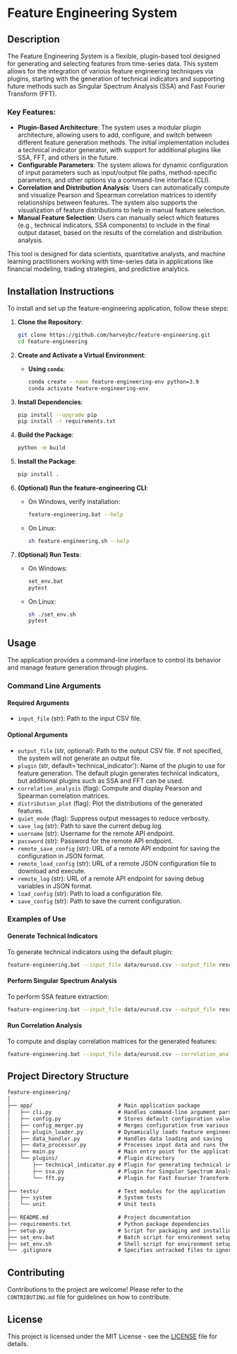 
# Feature Engineering System

## Description

The Feature Engineering System is a flexible, plugin-based tool designed for generating and selecting features from time-series data. This system allows for the integration of various feature engineering techniques via plugins, starting with the generation of technical indicators and supporting future methods such as Singular Spectrum Analysis (SSA) and Fast Fourier Transform (FFT).

### Key Features:

- **Plugin-Based Architecture**: The system uses a modular plugin architecture, allowing users to add, configure, and switch between different feature generation methods. The initial implementation includes a technical indicator generator, with support for additional plugins like SSA, FFT, and others in the future.
- **Configurable Parameters**: The system allows for dynamic configuration of input parameters such as input/output file paths, method-specific parameters, and other options via a command-line interface (CLI).
- **Correlation and Distribution Analysis**: Users can automatically compute and visualize Pearson and Spearman correlation matrices to identify relationships between features. The system also supports the visualization of feature distributions to help in manual feature selection.
- **Manual Feature Selection**: Users can manually select which features (e.g., technical indicators, SSA components) to include in the final output dataset, based on the results of the correlation and distribution analysis.

This tool is designed for data scientists, quantitative analysts, and machine learning practitioners working with time-series data in applications like financial modeling, trading strategies, and predictive analytics.

## Installation Instructions

To install and set up the feature-engineering application, follow these steps:

1. **Clone the Repository**:
    ```bash
    git clone https://github.com/harveybc/feature-engineering.git
    cd feature-engineering
    ```

2. **Create and Activate a Virtual Environment**:

    - **Using `conda`**:
        ```bash
        conda create --name feature-engineering-env python=3.9
        conda activate feature-engineering-env
        ```

3. **Install Dependencies**:
    ```bash
    pip install --upgrade pip
    pip install -r requirements.txt
    ```

4. **Build the Package**:
    ```bash
    python -m build
    ```

5. **Install the Package**:
    ```bash
    pip install .
    ```

6. **(Optional) Run the feature-engineering CLI**:
    - On Windows, verify installation:
        ```bash
        feature-engineering.bat --help
        ```
    - On Linux:
        ```bash
        sh feature-engineering.sh --help
        ```

7. **(Optional) Run Tests**:
    - On Windows:
        ```bash
        set_env.bat
        pytest
        ```
    - On Linux:
        ```bash
        sh ./set_env.sh
        pytest
        ```

## Usage

The application provides a command-line interface to control its behavior and manage feature generation through plugins.

### Command Line Arguments

#### Required Arguments

- `input_file` (str): Path to the input CSV file.

#### Optional Arguments

- `output_file` (str, optional): Path to the output CSV file. If not specified, the system will not generate an output file.
- `plugin` (str, default='technical_indicator'): Name of the plugin to use for feature generation. The default plugin generates technical indicators, but additional plugins such as SSA and FFT can be used.
- `correlation_analysis` (flag): Compute and display Pearson and Spearman correlation matrices.
- `distribution_plot` (flag): Plot the distributions of the generated features.
- `quiet_mode` (flag): Suppress output messages to reduce verbosity.
- `save_log` (str): Path to save the current debug log.
- `username` (str): Username for the remote API endpoint.
- `password` (str): Password for the remote API endpoint.
- `remote_save_config` (str): URL of a remote API endpoint for saving the configuration in JSON format.
- `remote_load_config` (str): URL of a remote JSON configuration file to download and execute.
- `remote_log` (str): URL of a remote API endpoint for saving debug variables in JSON format.
- `load_config` (str): Path to load a configuration file.
- `save_config` (str): Path to save the current configuration.

### Examples of Use

#### Generate Technical Indicators

To generate technical indicators using the default plugin:

```bash
feature-engineering.bat --input_file data/eurusd.csv --output_file results/indicators.csv --plugin technical_indicator
```

#### Perform Singular Spectrum Analysis

To perform SSA feature extraction:

```bash
feature-engineering.bat --input_file data/eurusd.csv --output_file results/ssa_features.csv --plugin ssa
```

#### Run Correlation Analysis

To compute and display correlation matrices for the generated features:

```bash
feature-engineering.bat --input_file data/eurusd.csv --correlation_analysis
```

## Project Directory Structure

```md
feature-engineering/
│
├── app/                           # Main application package
│   ├── cli.py                     # Handles command-line argument parsing
│   ├── config.py                  # Stores default configuration values
│   ├── config_merger.py           # Merges configuration from various sources
│   ├── plugin_loader.py           # Dynamically loads feature engineering plugins
│   ├── data_handler.py            # Handles data loading and saving
│   ├── data_processor.py          # Processes input data and runs the feature extraction pipeline
│   ├── main.py                    # Main entry point for the application
│   └── plugins/                   # Plugin directory
│       ├── technical_indicator.py # Plugin for generating technical indicators
│       ├── ssa.py                 # Plugin for Singular Spectrum Analysis (future)
│       └── fft.py                 # Plugin for Fast Fourier Transform (future)
│
├── tests/                         # Test modules for the application
│   ├── system                     # System tests
│   └── unit                       # Unit tests
│
├── README.md                      # Project documentation
├── requirements.txt               # Python package dependencies
├── setup.py                       # Script for packaging and installing the project
├── set_env.bat                    # Batch script for environment setup
├── set_env.sh                     # Shell script for environment setup
└── .gitignore                     # Specifies untracked files to ignore
```

## Contributing

Contributions to the project are welcome! Please refer to the `CONTRIBUTING.md` file for guidelines on how to contribute.

## License

This project is licensed under the MIT License - see the [LICENSE](LICENSE) file for details.
